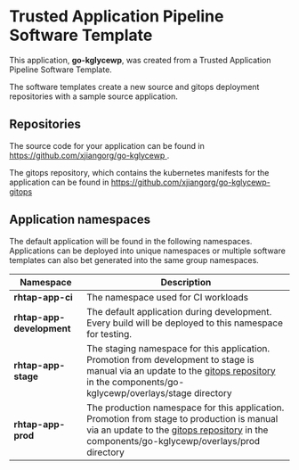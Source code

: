 # Trusted Application Pipeline Software Template

This application, **go-kglycewp**, was created from a Trusted Application Pipeline Software Template.

The software templates create a new source and gitops deployment repositories with a sample source application. 

## Repositories

The source code for your application can be found in [https://github.com/xjiangorg/go-kglycewp ](https://github.com/xjiangorg/go-kglycewp ).
 
The gitops repository, which contains the kubernetes manifests for the application can be found in 
[https://github.com/xjiangorg/go-kglycewp-gitops ](https://github.com/xjiangorg/go-kglycewp-gitops ) 

## Application namespaces 

The default application will be found in the following namespaces. Applications can be deployed into unique namespaces or multiple software templates can also bet generated into the same group namespaces.  

|  Namespace   |  Description   |  
| -------- | -------- |
| **rhtap-app-ci** | The namespace used for CI workloads |
| **rhtap-app-development** | The default application during development. Every build will be deployed to this namespace for testing. |
| **rhtap-app-stage** | The staging namespace for this application. Promotion from development to stage is manual via an update to the [gitops repository](https://github.com/xjiangorg/go-kglycewp-gitops ) in the components/go-kglycewp/overlays/stage directory |
| **rhtap-app-prod** | The production namespace for this application. Promotion from stage to production is manual via an update to the [gitops repository](https://github.com/xjiangorg/go-kglycewp-gitops ) in the components/go-kglycewp/overlays/prod directory |